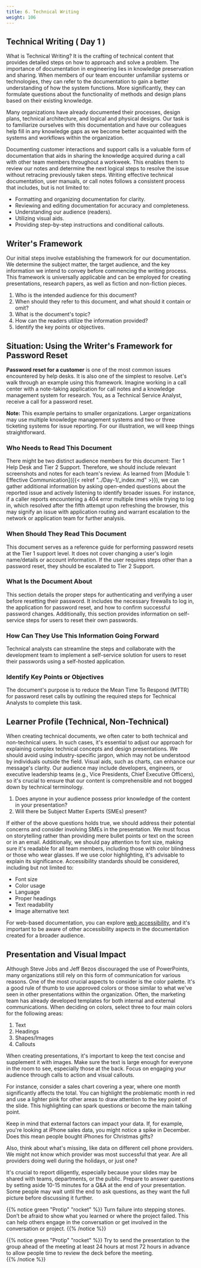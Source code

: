 ```yaml
---
title: 6. Technical Writing 
weight: 106
---
```


## Technical Writing ( Day 1 )

What is Technical Writing? It is the crafting of technical content that provides detailed steps on how to approach and solve a problem. The importance of documentation in engineering lies in knowledge preservation and sharing. When members of our team encounter unfamiliar systems or technologies, they can refer to the documentation to gain a better understanding of how the system functions. More significantly, they can formulate questions about the functionality of methods and design plans based on their existing knowledge.

Many organizations have already documented their processes, design plans, technical architecture, and logical and physical designs. Our task is to familiarize ourselves with this documentation and have our colleagues help fill in any knowledge gaps as we become better acquainted with the systems and workflows within the organization.

Documenting customer interactions and support calls is a valuable form of documentation that aids in sharing the knowledge acquired during a call with other team members throughout a workweek. This enables them to review our notes and determine the next logical steps to resolve the issue without retracing previously taken steps. Writing effective technical documentation, user manuals, or call notes follows a consistent process that includes, but is not limited to:

- Formatting and organizing documentation for clarity.
- Reviewing and editing documentation for accuracy and completeness.
- Understanding our audience (readers).
- Utilizing visual aids.
- Providing step-by-step instructions and conditional callouts.

## Writer's Framework

Our initial steps involve establishing the framework for our documentation. We determine the subject matter, the target audience, and the key information we intend to convey before commencing the writing process. This framework is universally applicable and can be employed for creating presentations, research papers, as well as fiction and non-fiction pieces.

1. Who is the intended audience for this document?
2. When should they refer to this document, and what should it contain or omit?
3. What is the document's topic?
4. How can the readers utilize the information provided?
5. Identify the key points or objectives.

## Situation: Using the Writer's Framework for Password Reset

**Password reset for a customer** is one of the most common issues encountered by help desks. It is also one of the simplest to resolve. Let's walk through an example using this framework. Imagine working in a call center with a note-taking application for call notes and a knowledge management system for research. You, as a Technical Service Analyst, receive a call for a password reset.

**Note:** This example pertains to smaller organizations. Larger organizations may use multiple knowledge management systems and two or three ticketing systems for issue reporting. For our illustration, we will keep things straightforward.

### Who Needs to Read This Document

There might be two distinct audience members for this document: Tier 1 Help Desk and Tier 2 Support. Therefore, we should include relevant screenshots and notes for each team's review. As learned from [Module 1: Effective Communication]({{< relref "../Day-1/_index.md" >}}), we can gather additional information by asking open-ended questions about the reported issue and actively listening to identify broader issues. For instance, if a caller reports encountering a 404 error multiple times while trying to log in, which resolved after the fifth attempt upon refreshing the browser, this may signify an issue with application routing and warrant escalation to the network or application team for further analysis.

### When Should They Read This Document

This document serves as a reference guide for performing password resets at the Tier 1 support level. It does not cover changing a user's login name/details or account information. If the user requires steps other than a password reset, they should be escalated to Tier 2 Support.

###  What Is the Document About

This section details the proper steps for authenticating and verifying a user before resetting their password. It includes the necessary firewalls to log in, the application for password reset, and how to confirm successful password changes. Additionally, this section provides information on self-service steps for users to reset their own passwords.

### How Can They Use This Information Going Forward

Technical analysts can streamline the steps and collaborate with the development team to implement a self-service solution for users to reset their passwords using a self-hosted application.

### Identify Key Points or Objectives

The document's purpose is to reduce the Mean Time To Respond (MTTR) for password reset calls by outlining the required steps for Technical Analysts to complete this task.

## Learner Profile (Technical, Non-Technical)

When creating technical documents, we often cater to both technical and non-technical users. In such cases, it's essential to adjust our approach for explaining complex technical concepts and design presentations. We should avoid using industry-specific jargon, which may not be understood by individuals outside the field. Visual aids, such as charts, can enhance our message's clarity. Our audience may include developers, engineers, or executive leadership teams (e.g., Vice Presidents, Chief Executive Officers), so it's crucial to ensure that our content is comprehensible and not bogged down by technical terminology.

1. Does anyone in your audience possess prior knowledge of the content in your presentation?
2. Will there be Subject Matter Experts (SMEs) present?

If either of the above questions holds true, we should address their potential concerns and consider involving SMEs in the presentation. We must focus on storytelling rather than providing mere bullet points or text on the screen or in an email. Additionally, we should pay attention to font size, making sure it's readable for all team members, including those with color blindness or those who wear glasses. If we use color highlighting, it's advisable to explain its significance. Accessibility standards should be considered, including but not limited to:

- Font size
- Color usage
- Language
- Proper headings
- Text readability
- Image alternative text

For web-based documentation, you can explore [web accessibility](https://www.w3.org/WAI/standards-guidelines/wcag/), and it's important to be aware of other accessibility aspects in the documentation created for a broader audience.

## Presentation and Visual Impact 

Although Steve Jobs and Jeff Bezos discouraged the use of PowerPoints, many organizations still rely on this form of communication for various reasons. One of the most crucial aspects to consider is the color palette. It's a good rule of thumb to use approved colors or those similar to what we've seen in other presentations within the organization. Often, the marketing team has already developed templates for both internal and external communications. When deciding on colors, select three to four main colors for the following areas:

1. Text
2. Headings
3. Shapes/Images
4. Callouts

When creating presentations, it's important to keep the text concise and supplement it with images. Make sure the text is large enough for everyone in the room to see, especially those at the back. Focus on engaging your audience through calls to action and visual callouts. 

For instance, consider a sales chart covering a year, where one month significantly affects the total. You can highlight the problematic month in red and use a lighter pink for other areas to draw attention to the key point of the slide. This highlighting can spark questions or become the main talking point. 

Keep in mind that external factors can impact your data. If, for example, you're looking at iPhone sales data, you might notice a spike in December. Does this mean people bought iPhones for Christmas gifts? 

Also, think about what's missing, like data on different cell phone providers. We might not know which provider was most successful that year. Are all providers doing well during the holidays, or just one? 

It's crucial to report diligently, especially because your slides may be shared with teams, departments, or the public. Prepare to answer questions by setting aside 10-15 minutes for a Q&A at the end of your presentation. Some people may wait until the end to ask questions, as they want the full picture before discussing it further.

{{% notice green "Protip" "rocket" %}}
Turn failure into stepping stones. Don’t be afraid to show what you learned or where the project failed. This can help others engage in the conversation or get involved in the conversation or project. 
{{% /notice  %}}

{{% notice green "Protip" "rocket" %}}
Try to send the presentation to the group ahead of the meeting at least 24 hours at most 72 hours in advance to allow people time to review the deck before the meeting.  
{{% /notice %}}

